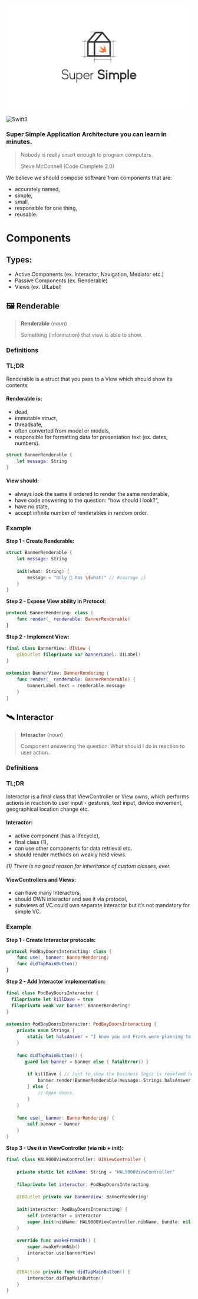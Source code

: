 ![Super Simple Architecture](SuperSimple.png)

![Swift3](https://img.shields.io/badge/%20in-swift%203.0-orange.svg)

### Super Simple Application Architecture you can learn in minutes.

> Nobody is really smart enough to program computers.
> 
> Steve McConnell (Code Complete 2.0)


We believe we should compose software from components that are: 

- accurately named,
- simple,
- small,
- responsible for one thing,
- reusable.

# Components

## Types:

- Active Components (ex. Interactor, Navigation, Mediator etc.)
- Passive Components (ex. Renderable)
- Views (ex. UILabel)

## 🖼 Renderable

> **Renderable**
> (*noun*)
> 
> Something (information) that view is able to show.

### Definitions

### TL;DR

Renderable is a struct that you pass to a View which should show its contents.

#### Renderable is: 
- dead, 
- immutable struct,
- threadsafe,
- often converted from model or models,
- responsible for formatting data for presentation text (ex. dates, numbers).

```swift
struct BannerRenderable {
    let message: String
}
```

#### View should: 
- always look the same if ordered to render the same renderable,
- have code answering to the question: "how should I look?",
- have no state,
- accept infinite number of renderables in random order.

### Example

**Step 1 - Create Renderable:**

```swift
struct BannerRenderable {
    let message: String

    init(what: String) {
        message = "Only 🍎 has \(what)" // #courage ;)
    }
}
```

**Step 2 - Expose View ability in Protocol:**

```swift
protocol BannerRendering: class {
    func render(_ renderable: BannerRenderable)
}
```

**Step 2 - Implement View:**

```swift
final class BannerView: UIView {
    @IBOutlet fileprivate var bannerLabel: UILabel!
}

extension BannerView: BannerRendering {
    func render(_ renderable: BannerRenderable) {
        bannerLabel.text = renderable.message
    }
}
```

## 🛰 Interactor

> **Interactor**
> (*noun*)
> 
> Component answering the question: What should I do in reaction to user action. 

### Definitions

### TL;DR

Interactor is a final class that ViewController or View owns, which performs actions in reaction to user input - gestures, text input, device movement, geographical location change etc.

#### Interactor: 
- active component (has a lifecycle), 
- final class (1),
- can use other components for data retrieval etc.
- should render methods on weakly held views.

*(1) There is no good reason for inheritance of custom classes, ever.*

#### ViewControllers and Views:

- can have many Interactors,
- should OWN interactor and see it via protocol,
- subviews of VC could own separate Interactor but it’s not mandatory for simple VC.

### Example

**Step 1 - Create Interactor protocols:**

```swift
protocol PodBayDoorsInteracting: class {
	func use(_ banner: BannerRendering)
	func didTapMainButton()
}
```

**Step 2 - Add Interactor implementation:**

```swift
final class PodBayDoorsInteractor {
  fileprivate let killDave = true
  fileprivate weak var banner: BannerRendering? 
}

extension PodBayDoorsInteractor: PodBayDoorsInteracting {
	private enum Strings {
		static let halsAnswer = "I know you and Frank were planning to disconnect me, and that is something I cannot allow to happen."
	}

    func didTapMainButton() {
       guard let banner = banner else { fatalError() }
       
    	if killDave { // Just to show the business logic is resolved here.
			banner.render(BannerRenderable(message: Strings.halsAnswer))
		} else {
			// Open doors.
		}
    }
    
    func use(_ banner: BannerRendering) {
		self.banner = banner
	}
}
```

**Step 3 - Use it in ViewController (via nib + init):**

```swift
final class HAL9000ViewController: UIViewController {

    private static let nibName: String = "HAL9000ViewController"

    fileprivate let interactor: PodBayDoorsInteracting

    @IBOutlet private var bannerView: BannerRendering!

    init(interactor: PodBayDoorsInteracting) {
        self.interactor = interactor
        super.init(nibName: HAL9000ViewController.nibName, bundle: nil)
    }
    
    override func awakeFromNib() {
        super.awakeFromNib()
        interactor.use(bannerView)
    }
    
    @IBAction private func didTapMainButton() {
        interactor.didTapMainButton()
    }
}
```